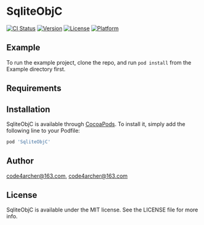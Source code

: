# SqliteObjC

[![CI Status](https://img.shields.io/travis/code4archer@163.com/SqliteObjC.svg?style=flat)](https://travis-ci.org/code4archer@163.com/SqliteObjC)
[![Version](https://img.shields.io/cocoapods/v/SqliteObjC.svg?style=flat)](https://cocoapods.org/pods/SqliteObjC)
[![License](https://img.shields.io/cocoapods/l/SqliteObjC.svg?style=flat)](https://cocoapods.org/pods/SqliteObjC)
[![Platform](https://img.shields.io/cocoapods/p/SqliteObjC.svg?style=flat)](https://cocoapods.org/pods/SqliteObjC)

## Example

To run the example project, clone the repo, and run `pod install` from the Example directory first.

## Requirements

## Installation

SqliteObjC is available through [CocoaPods](https://cocoapods.org). To install
it, simply add the following line to your Podfile:

```ruby
pod 'SqliteObjC'
```

## Author

code4archer@163.com, code4archer@163.com

## License

SqliteObjC is available under the MIT license. See the LICENSE file for more info.
